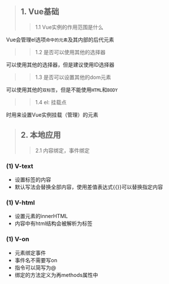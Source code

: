 > ## 1. Vue基础
>> 1.1 Vue实例的作用范围是什么

Vue会管理el选项`命中的元素`及其内部的后代元素

>> 1.2 是否可以使用其他的选择器

可以使用其他的选择器，但是建议使用ID选择器

>> 1.3 是否可以设置其他的dom元素

可以使用其他的`双标签`，但是不能使用`HTML`和`BODY`

>> 1.4 el: 挂载点

时用来设置Vue实例挂载（管理）的元素

> ## 2. 本地应用
>> 2.1 内容绑定，事件绑定
### (1) V-text
* 设置标签的内容
* 默认写法会替换全部内容，使用差值表达式{{}}可以替换指定内容
### (1) V-html 
* 设置元素的innerHTML
* 内容中有html结构会被解析为标签
### (1) V-on
* 元素绑定事件
* 事件名不需要写on
* 指令可以简写为@
* 绑定的方法定义为再methods属性中